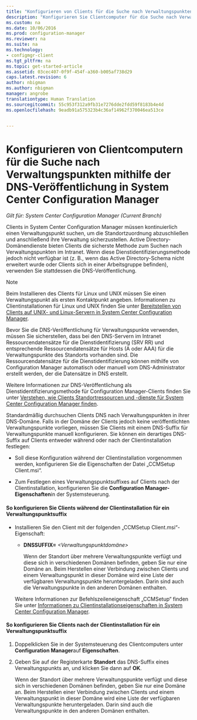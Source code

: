 ```yaml
---
title: "Konfigurieren von Clients für die Suche nach Verwaltungspunkten mithilfe der DNS-Veröffentlichung | Microsoft-Dokumentation"
description: "Konfigurieren Sie Clientcomputer für die Suche nach Verwaltungspunkten mithilfe der DNS-Veröffentlichung in System Center Configuration Manager."
ms.custom: na
ms.date: 10/06/2016
ms.prod: configuration-manager
ms.reviewer: na
ms.suite: na
ms.technology:
- configmgr-client
ms.tgt_pltfrm: na
ms.topic: get-started-article
ms.assetid: 03cec407-0f9f-454f-a360-b005af738d29
caps.latest.revision: 6
author: nbigman
ms.author: nbigman
manager: angrobe
translationtype: Human Translation
ms.sourcegitcommit: 55c953f312a9fb31e7276dde2fdd59f8183b4e4d
ms.openlocfilehash: 9eadb91a575323b4c36af14962f370046ea513ce


---
```

# <a name="how-to-configure-client-computers-to-find-management-points-by-using-dns-publishing-in-system-center-configuration-manager"></a>Konfigurieren von Clientcomputern für die Suche nach Verwaltungspunkten mithilfe der DNS-Veröffentlichung in System Center Configuration Manager

*Gilt für: System Center Configuration Manager (Current Branch)*

Clients in System Center Configuration Manager müssen kontinuierlich einen Verwaltungspunkt suchen, um die Standortzuordnung abzuschließen und anschließend ihre Verwaltung sicherzustellen. Active Directory-Domänendienste bieten Clients die sicherste Methode zum Suchen nach Verwaltungspunkten im Intranet. Wenn diese Dienstidentifizierungsmethode jedoch nicht verfügbar ist (z. B., wenn das Active Directory-Schema nicht erweitert wurde oder Clients sich in einer Arbeitsgruppe befinden), verwenden Sie stattdessen die DNS-Veröffentlichung.  

> [!NOTE]  
>  Beim Installieren des Clients für Linux und UNIX müssen Sie einen Verwaltungspunkt als ersten Kontaktpunkt angeben. Informationen zu Clientinstallationen für Linux und UNIX finden Sie unter [Bereitstellen von Clients auf UNIX- und Linux-Servern in System Center Configuration Manager](../../../core/clients/deploy/deploy-clients-to-unix-and-linux-servers.md).  

 Bevor Sie die DNS-Veröffentlichung für Verwaltungspunkte verwenden, müssen Sie sicherstellen, dass bei den DNS-Servern im Intranet Ressourcendatensätze für die Dienstidentifizierung (SRV RR) und entsprechende Ressourcendatensätze für Hosts (A oder AAA) für die Verwaltungspunkte des Standorts vorhanden sind. Die Ressourcendatensätze für die Dienstidentifizierung können mithilfe von Configuration Manager automatisch oder manuell vom DNS-Administrator erstellt werden, der die Datensätze in DNS erstellt.  

 Weitere Informationen zur DNS-Veröffentlichung als Dienstidentifizierungsmethode für Configuration Manager-Clients finden Sie unter [Verstehen, wie Clients Standortressourcen und -dienste für System Center Configuration Manager finden](../../../core/plan-design/hierarchy/understand-how-clients-find-site-resources-and-services.md).  

 Standardmäßig durchsuchen Clients DNS nach Verwaltungspunkten in ihrer DNS-Domäne. Falls in der Domäne der Clients jedoch keine veröffentlichten Verwaltungspunkte vorliegen, müssen Sie Clients mit einem DNS-Suffix für Verwaltungspunkte manuell konfigurieren. Sie können ein derartiges DNS-Suffix auf Clients entweder während oder nach der Clientinstallation festlegen:  

-   Soll diese Konfiguration während der Clientinstallation vorgenommen werden, konfigurieren Sie die Eigenschaften der Datei „CCMSetup Client.msi“.  

-   Zum Festlegen eines Verwaltungspunktsuffixes auf Clients nach der Clientinstallation, konfigurieren Sie die **Configuration Manager-Eigenschaften**in der Systemsteuerung.  

#### <a name="to-configure-clients-for-a-management-point-suffix-during-client-installation"></a>So konfigurieren Sie Clients während der Clientinstallation für ein Verwaltungspunktsuffix  

-   Installieren Sie den Client mit der folgenden „CCMSetup Client.msi“-Eigenschaft:  

    -   **DNSSUFFIX=** *&lt;Verwaltungspunktdomäne\>*  

         Wenn der Standort über mehrere Verwaltungspunkte verfügt und diese sich in verschiedenen Domänen befinden, geben Sie nur eine Domäne an. Beim Herstellen einer Verbindung zwischen Clients und einem Verwaltungspunkt in dieser Domäne wird eine Liste der verfügbaren Verwaltungspunkte heruntergeladen. Darin sind auch die Verwaltungspunkte in den anderen Domänen enthalten.  

     Weitere Informationen zur Befehlszeileneigenschaft „CCMSetup“ finden Sie unter [Informationen zu Clientinstallationseigenschaften in System Center Configuration Manager](../../../core/clients/deploy/about-client-installation-properties.md).  

#### <a name="to-configure-clients-for-a-management-point-suffix-after-client-installation"></a>So konfigurieren Sie Clients nach der Clientinstallation für ein Verwaltungspunktsuffix  

1.  Doppelklicken Sie in der Systemsteuerung des Clientcomputers unter **Configuration Manager**auf **Eigenschaften**.  

2.  Geben Sie auf der Registerkarte **Standort** das DNS-Suffix eines Verwaltungspunkts an, und klicken Sie dann auf **OK**.  

     Wenn der Standort über mehrere Verwaltungspunkte verfügt und diese sich in verschiedenen Domänen befinden, geben Sie nur eine Domäne an. Beim Herstellen einer Verbindung zwischen Clients und einem Verwaltungspunkt in dieser Domäne wird eine Liste der verfügbaren Verwaltungspunkte heruntergeladen. Darin sind auch die Verwaltungspunkte in den anderen Domänen enthalten.



<!--HONumber=Dec16_HO3-->


